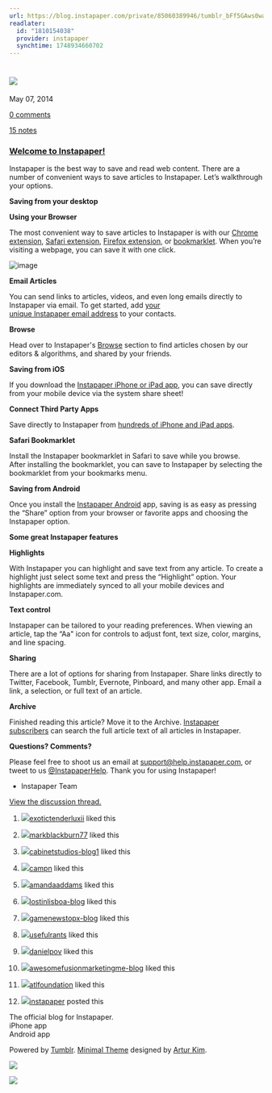 ```yaml
---
url: https://blog.instapaper.com/private/85060389946/tumblr_bFf5GAws0waM8xtHA
readlater:
  id: "1810154038"
  provider: instapaper
  synchtime: 1748934660702
---
```

# [![](https://staticinstapaper.s3.amazonaws.com/images/logo@2x.png)](http://www.instapaper.com)

May 07, 2014

[0 comments](https://blog.instapaper.com/post/85060389946#disqus_thread)

[15 notes](https://blog.instapaper.com/post/85060389946#notes)

### [Welcome to Instapaper!](https://blog.instapaper.com/post/85060389946)

Instapaper is the best way to save and read web content. There are a number of convenient ways to save articles to Instapaper. Let’s walkthrough your options.

**Saving from your desktop**

**Using your Browser**

The most convenient way to save articles to Instapaper is with our [Chrome extension](https://chrome.google.com/webstore/detail/instapaper/ldjkgaaoikpmhmkelcgkgacicjfbofhh?hl=en-GB), [Safari extension](https://apps.apple.com/us/app/instapaper-save/id1481302432?mt=12), [Firefox extension](https://addons.mozilla.org/en-US/firefox/addon/instapaper-official/), or [bookmarklet](http://www.instapaper.com/save). When you’re visiting a webpage, you can save it with one click.

![image](https://64.media.tumblr.com/fa716b2e7895973cc1b8de59f84179ff/tumblr_inline_ojqp3l2Jog1tjlbd3_500.gifv)

**Email Articles**

You can send links to articles, videos, and even long emails directly to Instapaper via email. To get started, add [your unique Instapaper email address](http://www.instapaper.com/save/email) to your contacts.

**Browse**

Head over to Instapaper's [Browse](http://www.instapaper.com/browse) section to find articles chosen by our editors & algorithms, and shared by your friends.

**Saving from iOS**

If you download the [Instapaper iPhone or iPad app](https://itunes.apple.com/us/app/instapaper/id288545208?mt=8), you can save directly from your mobile device via the system share sheet!

**Connect Third Party Apps**

Save directly to Instapaper from [hundreds of iPhone and iPad apps](http://pystaging03.ec2.instapaper.com/save/apps).

**Safari Bookmarklet**

Install the Instapaper bookmarklet in Safari to save while you browse. After installing the bookmarklet, you can save to Instapaper by selecting the bookmarklet from your bookmarks menu.

**Saving from Android**

Once you install the [Instapaper Android](https://play.google.com/store/apps/details?id=com.instapaper.android) app, saving is as easy as pressing the “Share” option from your browser or favorite apps and choosing the Instapaper option.

**Some great Instapaper features**

**Highlights**

With Instapaper you can highlight and save text from any article. To create a highlight just select some text and press the “Highlight” option. Your highlights are immediately synced to all your mobile devices and Instapaper.com.

**Text control**

Instapaper can be tailored to your reading preferences. When viewing an article, tap the “Aa" icon for controls to adjust font, text size, color, margins, and line spacing.

**Sharing**

There are a lot of options for sharing from Instapaper. Share links directly to Twitter, Facebook, Tumblr, Evernote, Pinboard, and many other app. Email a link, a selection, or full text of an article.

**Archive**

Finished reading this article? Move it to the Archive. [Instapaper subscribers](https://www.instapaper.com/subscription) can search the full article text of all articles in Instapaper.

**Questions? Comments?**

Please feel free to shoot us an email at [support@help.instapaper.com](mailto:support@help.instapaper.com), or tweet to us [@InstapaperHelp](http://twitter.com/InstapaperHelp). Thank you for using Instapaper!

- Instapaper Team

[View the discussion thread.](http://instapaperblog.disqus.com/?url=ref)

1. [![](https://64.media.tumblr.com/c095bf6c5450797dd20b376134024a42/c99c78cc8ad6f0bf-c2/s16x16u_c1/ae0af96c036b4ee5c00c01eadba218a05a8679f2.pnj)](https://exotictenderluxii.tumblr.com/ "❀♔𝔇𝒆ℓ𝓲𝓬ღ𝓽𝒆✧ℛ♡𝓼𝒆™❣ ")[exotictenderluxii](https://exotictenderluxii.tumblr.com/ "❀♔𝔇𝒆ℓ𝓲𝓬ღ𝓽𝒆✧ℛ♡𝓼𝒆™❣") liked this
    
2. [![](https://assets.tumblr.com/images/default_avatar/cone_open_16.png)](https://markblackburn77.tumblr.com/ "markblackburn77 ")[markblackburn77](https://markblackburn77.tumblr.com/ "markblackburn77") liked this
    
3. [![](https://assets.tumblr.com/images/default_avatar/cube_open_16.png)](https://cabinetstudios-blog1.tumblr.com/ "ปั๊มน้ำมิตซูบิชิ ปั๊มน ")[cabinetstudios-blog1](https://cabinetstudios-blog1.tumblr.com/ "ปั๊มน้ำมิตซูบิชิ ปั๊มน") liked this
    
4. [![](https://64.media.tumblr.com/avatar_b8ed562f019d_16.pnj)](https://campn.tumblr.com/ "Misc Pics, Thoughts And Whatnot ")[campn](https://campn.tumblr.com/ "Misc Pics, Thoughts And Whatnot") liked this
    
5. [![](https://64.media.tumblr.com/avatar_1b64d8627319_16.pnj)](https://amandaaddams.tumblr.com/ "Amanda Addams Auctions ")[amandaaddams](https://amandaaddams.tumblr.com/ "Amanda Addams Auctions") liked this
    
6. [![](https://64.media.tumblr.com/avatar_c86240227df0_16.pnj)](https://lostinlisboa-blog.tumblr.com/ "(M A R) ")[lostinlisboa-blog](https://lostinlisboa-blog.tumblr.com/ "(M A R)") liked this
    
7. [![](https://64.media.tumblr.com/avatar_bd23bb3d0ca4_16.pnj)](https://gamenewstopx-blog.tumblr.com/ "Game News ")[gamenewstopx-blog](https://gamenewstopx-blog.tumblr.com/ "Game News") liked this
    
8. [![](https://64.media.tumblr.com/avatar_7eb894415470_16.pnj)](https://usefulrants.tumblr.com/ "Useful Information You Should Know About ")[usefulrants](https://usefulrants.tumblr.com/ "Useful Information You Should Know About") liked this
    
9. [![](https://64.media.tumblr.com/avatar_c8b48748cd43_16.pnj)](https://danielpov.tumblr.com/ "a bit wayward ")[danielpov](https://danielpov.tumblr.com/ "a bit wayward") liked this
    
10. [![](https://64.media.tumblr.com/avatar_7286460c96ee_16.pnj)](https://awesomefusionmarketingme-blog.tumblr.com/ "Fusion Marketing Media ")[awesomefusionmarketingme-blog](https://awesomefusionmarketingme-blog.tumblr.com/ "Fusion Marketing Media") liked this
    
11. [![](https://64.media.tumblr.com/avatar_c9f4f19455c3_16.pnj)](https://atlfoundation.tumblr.com/ "ATL Education Foundation ")[atlfoundation](https://atlfoundation.tumblr.com/ "ATL Education Foundation") liked this
    
12. [![](https://64.media.tumblr.com/avatar_3dd3cd7e3464_16.pnj)](https://blog.instapaper.com/ "Instapaper")[instapaper](https://blog.instapaper.com/ "Instapaper") posted this
    

The official blog for Instapaper.  
iPhone app  
Android app

Powered by [Tumblr](http://tumblr.com). [Minimal Theme](https://www.tumblr.com/theme/10375) designed by [Artur Kim](http://arturkim.com).

  

![](https://px.srvcs.tumblr.com/impixu?T=1748934657&J=eyJ0eXBlIjoidXJsIiwidXJsIjoiaHR0cDovL2Jsb2cuaW5zdGFwYXBlci5jb20vcHJpdmF0ZS84NTA2MDM4OTk0Ni90dW1ibHJfYkZmNUdBd3Mwd2FNOHh0SEEiLCJyZXF0eXBlIjowLCJyb3V0ZSI6Ii9wcml2YXRlLzppZC86a2V5Iiwibm9zY3JpcHQiOjF9&U=MELFBNOKMA&K=3c606a3410de8cb726811bba60c17465a2365404c3e05b0fde42f444aeeef904&R=)

![](https://px.srvcs.tumblr.com/impixu?T=1748934657&J=eyJ0eXBlIjoicG9zdCIsInVybCI6Imh0dHA6Ly9ibG9nLmluc3RhcGFwZXIuY29tL3ByaXZhdGUvODUwNjAzODk5NDYvdHVtYmxyX2JGZjVHQXdzMHdhTTh4dEhBIiwicmVxdHlwZSI6MCwicm91dGUiOiIvcHJpdmF0ZS86aWQvOmtleSIsInBvc3RzIjpbeyJwb3N0aWQiOiI4NTA2MDM4OTk0NiIsImJsb2dpZCI6MjA0NDYzLCJzb3VyY2UiOjMzfV0sIm5vc2NyaXB0IjoxfQ==&U=GBCCMKPDJJ&K=2eb84a943313f812a880a4a4ef2f8a221363f26b5b4ebc10a80b2505a0af7f98&R=)